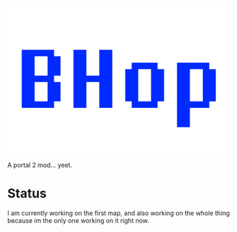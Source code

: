 ![alt text](https://github.com/Ewber/bhop/blob/readme.md-changes/BHop-Logo.png)

A portal 2 mod... yeet.
# Status
I am currently working on the first map, and also working on the whole thing because im the only one working on it right now.
